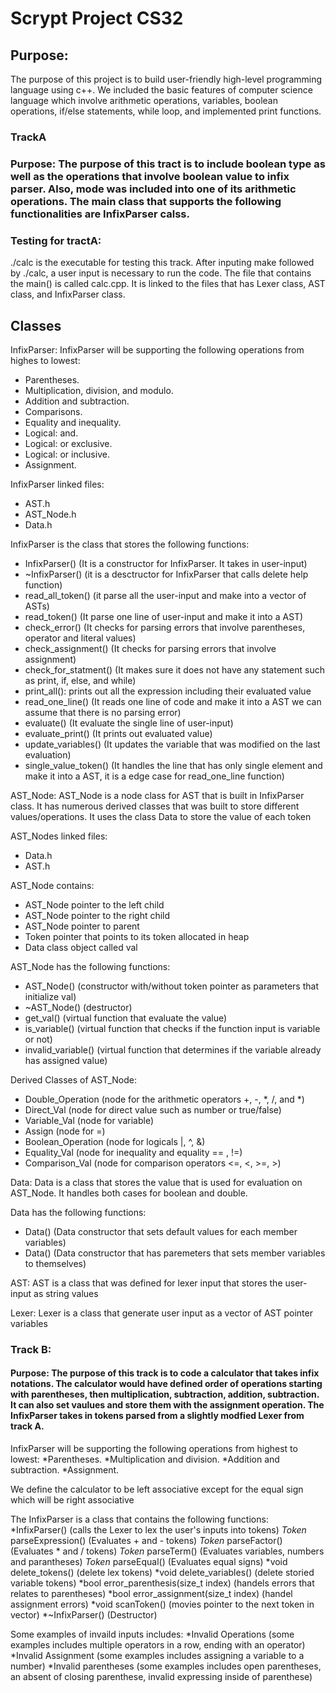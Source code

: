 # Scrypt Project CS32
## Purpose: 
The purpose of this project is to build user-friendly high-level programming language using c++. We included the basic features of computer science language which involve arithmetic operations, variables, boolean operations, if/else statements, while loop, and implemented print functions. 

### TrackA
### Purpose: The purpose of this tract is to include boolean type as well as the operations that involve boolean value to infix parser. Also, mode was included into one of its arithmetic operations. The main class that supports the following functionalities are InfixParser calss. 

### Testing for tractA:
./calc is the executable for testing this track. After inputing make followed by ./calc, a user input is necessary to run the code. The file that contains the main() is called calc.cpp. It is linked to the files that has Lexer class, AST class, and InfixParser class. 

## Classes
InfixParser:
InfixParser will be supporting the following operations from highes to lowest:
* Parentheses.
* Multiplication, division, and modulo.
* Addition and subtraction.
* Comparisons.
* Equality and inequality.
* Logical: and.
* Logical: or exclusive.
* Logical: or inclusive.
* Assignment.

InfixParser linked files:
* AST.h
* AST_Node.h
* Data.h

InfixParser is the class that stores the following functions:
* InfixParser() (It is a constructor for InfixParser. It takes in user-input)
* ~InfixParser() (it is a desctructor for InfixParser that calls delete help function)
* read_all_token() (it parse all the user-input and make into a vector of ASTs)
* read_token() (It parse one line of user-input and make it into a AST)
* check_error() (It checks for parsing errors that involve parentheses, operator and literal values) 
* check_assignment() (It checks for parsing errors that involve assignment)
* check_for_statment() (It makes sure it does not have any statement such as print, if, else, and while)
* print_all(): prints out all the expression including their evaluated value
* read_one_line() (It reads one line of code and make it into a AST we can assume that there is no parsing error)
* evaluate() (It evaluate the single line of user-input)
* evaluate_print() (It prints out evaluated value)
* update_variables() (It updates the variable that was modified on the last evaluation)
* single_value_token() (It handles the line that has only single element and make it into a AST, it is a edge case for read_one_line function)

AST_Node:
AST_Node is a node class for AST that is built in InfixParser class. It has numerous derived classes that was built to store different values/operations. It uses the class Data to store the value of each token

AST_Nodes linked files: 
* Data.h
* AST.h

AST_Node contains:
* AST_Node pointer to the left child
* AST_Node pointer to the right child
* AST_Node pointer to parent
* Token pointer that points to its token allocated in heap
* Data class object called val

AST_Node has the following functions:
* AST_Node() (constructor with/without token pointer as parameters that initialize val)
* ~AST_Node() (destructor)
* get_val() (virtual function that evaluate the value)
* is_variable() (virtual function that checks if the function input is variable or  not)
* invalid_variable() (virtual function that determines if the variable already has assigned value)

Derived Classes of AST_Node:
* Double_Operation (node for the arithmetic operators +, -, *, /, and *)
* Direct_Val (node for direct value such as number or true/false)
* Variable_Val (node for variable)
* Assign (node for =)
* Boolean_Operation (node for logicals |, ^, &)
* Equality_Val (node for inequality and equality == , !=)
* Comparison_Val (node for comparison operators <=, <, >=, >)

Data:
Data is a class that stores the value that is used for evaluation on AST_Node. It handles both cases for boolean and double. 

Data has the following functions:
* Data() (Data constructor that sets default values for each member variables)
* Data() (Data constructor that has paremeters that sets member variables to themselves)

AST:
AST is a class that was defined for lexer input that stores the user-input as string values

Lexer:
Lexer is a class that generate user input as a vector of AST pointer variables



### Track B: 
#### Purpose: The purpose of this track is to code a calculator that takes infix notations. The calculator would have defined order of operations starting with parentheses, then multiplication, subtraction, addition, subtraction. It can also set vaulues and store them with the assignment operation. The InfixParser takes in tokens parsed from a slightly modfied Lexer from track A. 

InfixParser will be supporting the following operations from highest to lowest:
*Parentheses.
*Multiplication and division.
*Addition and subtraction.
*Assignment.

We define the calculator to be left associative except for the equal sign which will be right associative

The InfixParser is a class that contains the following functions:
*InfixParser() (calls the Lexer to lex the user's inputs into tokens)
*Token* parseExpression() (Evaluates + and - tokens)
*Token* parseFactor() (Evaluates * and / tokens)
*Token* parseTerm() (Evaluates variables, numbers and parantheses)
*Token* parseEqual() (Evaluates equal signs)
*void delete_tokens() (delete lex tokens)
*void delete_variables() (delete storied variable tokens)
*bool error_parenthesis(size_t index) (handels errors that relates to parentheses)
*bool error_assignment(size_t index) (handel assignment errors)
*void scanToken() (movies pointer to the next token in vector)
*~InfixParser() (Destructor)

Some examples of invaild inputs includes: 
*Invalid Operations (some examples includes multiple operators in a row, ending with an operator)
*Invalid Assignment (some examples includes assigning a variable to a number)
*Invalid parentheses (some examples includes open parentheses, an absent of closing parenthese, invalid expressing inside of parenthese)

